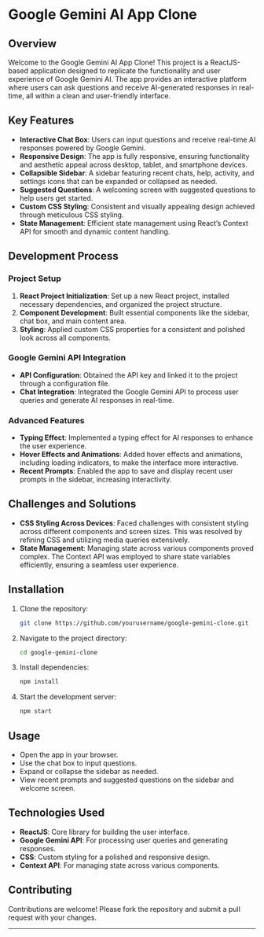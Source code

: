 

# Google Gemini AI App Clone



## Overview

Welcome to the Google Gemini AI App Clone! This project is a ReactJS-based application designed to replicate the functionality and user experience of Google Gemini AI. The app provides an interactive platform where users can ask questions and receive AI-generated responses in real-time, all within a clean and user-friendly interface.


## Key Features

- **Interactive Chat Box**: Users can input questions and receive real-time AI responses powered by Google Gemini.
- **Responsive Design**: The app is fully responsive, ensuring functionality and aesthetic appeal across desktop, tablet, and smartphone devices.
- **Collapsible Sidebar**: A sidebar featuring recent chats, help, activity, and settings icons that can be expanded or collapsed as needed.
- **Suggested Questions**: A welcoming screen with suggested questions to help users get started.
- **Custom CSS Styling**: Consistent and visually appealing design achieved through meticulous CSS styling.
- **State Management**: Efficient state management using React’s Context API for smooth and dynamic content handling.

## Development Process

### Project Setup

1. **React Project Initialization**: Set up a new React project, installed necessary dependencies, and organized the project structure.
2. **Component Development**: Built essential components like the sidebar, chat box, and main content area.
3. **Styling**: Applied custom CSS properties for a consistent and polished look across all components.

### Google Gemini API Integration

- **API Configuration**: Obtained the API key and linked it to the project through a configuration file.
- **Chat Integration**: Integrated the Google Gemini API to process user queries and generate AI responses in real-time.

### Advanced Features

- **Typing Effect**: Implemented a typing effect for AI responses to enhance the user experience.
- **Hover Effects and Animations**: Added hover effects and animations, including loading indicators, to make the interface more interactive.
- **Recent Prompts**: Enabled the app to save and display recent user prompts in the sidebar, increasing interactivity.

## Challenges and Solutions

- **CSS Styling Across Devices**: Faced challenges with consistent styling across different components and screen sizes. This was resolved by refining CSS and utilizing media queries extensively.
- **State Management**: Managing state across various components proved complex. The Context API was employed to share state variables efficiently, ensuring a seamless user experience.

## Installation

1. Clone the repository:
   ```bash
   git clone https://github.com/yourusername/google-gemini-clone.git
   ```
2. Navigate to the project directory:
   ```bash
   cd google-gemini-clone
   ```
3. Install dependencies:
   ```bash
   npm install
   ```
4. Start the development server:
   ```bash
   npm start
   ```

## Usage

- Open the app in your browser.
- Use the chat box to input questions.
- Expand or collapse the sidebar as needed.
- View recent prompts and suggested questions on the sidebar and welcome screen.

## Technologies Used

- **ReactJS**: Core library for building the user interface.
- **Google Gemini API**: For processing user queries and generating responses.
- **CSS**: Custom styling for a polished and responsive design.
- **Context API**: For managing state across various components.

## Contributing

Contributions are welcome! Please fork the repository and submit a pull request with your changes.


---